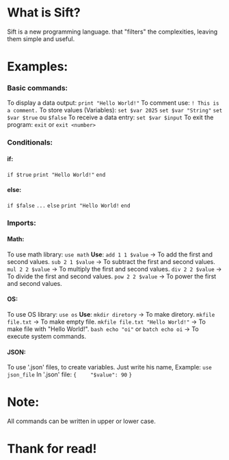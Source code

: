 # What is Sift?
Sift is a new programming language. that "filters" the complexities, leaving them simple and useful. 


# Examples:

### Basic commands:

To display a data output:
	`print "Hello World!"`
To comment use:
	`! This is a comment.`
To store values (Variables):
	`set $var 2025`
	`set $var "String"`
	`set $var $true` ou `$false`
To receive a data entry:
	`set $var $input`
To exit the program:
	`exit` or `exit <number>`

### Conditionals:

#### if:
`if $true`
`print "Hello World!"`
`end`

#### else:
`if $false`
`...`
`else`
`print "Hello World!`
`end`

### Imports:

#### Math:
To use math library: `use math`
**Use**:
`add 1 1 $value` -> To add the first and second values.
`sub 2 1 $value` -> To subtract the first and second values.
`mul 2 2 $value` -> To multiply the first and second values.
`div 2 2 $value` -> To divide the first and second values.
`pow 2 2 $value` -> To power the first and second values.

#### OS:
To use OS library: `use os`
**Use**:
`mkdir diretory` -> To make diretory.
`mkfile file.txt` -> To make empty file.
`mkfile file.txt "Hello World!"` -> To make file with "Hello World!".
`bash echo "oi"` or `batch echo oi` -> To execute system commands.

#### JSON:
To use '.json' files, to create variables. Just write his name, Example:
`use json_file`
In '.json' file:
`{`
`    "$value": 90`
`}`

# Note:
All commands can be written in upper or lower case.

# Thank for read!